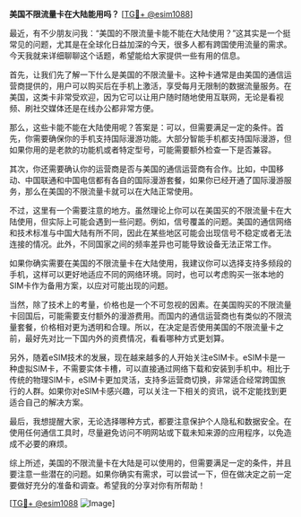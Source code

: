 **美国不限流量卡在大陆能用吗？** [[TG💪+ @esim1088](https://t.me/s/esim1088)]

最近，有不少朋友问我：“美国的不限流量卡能不能在大陆使用？”这其实是一个挺常见的问题，尤其是在全球化日益加深的今天，很多人都有跨国使用流量的需求。今天我就来详细聊聊这个话题，希望能给大家提供一些有用的信息。

首先，让我们先了解一下什么是美国的不限流量卡。这种卡通常是由美国的通信运营商提供的，用户可以购买后在手机上激活，享受每月无限制的数据流量服务。在美国，这类卡非常受欢迎，因为它可以让用户随时随地使用互联网，无论是看视频、刷社交媒体还是在线办公都非常方便。

那么，这些卡能不能在大陆使用呢？答案是：可以，但需要满足一定的条件。首先，你需要确保你的手机支持国际漫游功能。大部分智能手机都支持国际漫游，但如果你用的是老款的功能机或者特定型号，可能需要额外检查一下是否兼容。

其次，你还需要确认你的运营商是否与美国的通信运营商有合作。比如，中国移动、中国联通和中国电信都有各自的国际漫游套餐，如果你已经开通了国际漫游服务，那么在美国的不限流量卡就可以在大陆正常使用。

不过，这里有一个需要注意的地方。虽然理论上你可以在美国买的不限流量卡在大陆使用，但实际上可能会遇到一些问题。例如，信号覆盖的问题。美国的通信网络和技术标准与中国大陆有所不同，因此在某些地区可能会出现信号不稳定或者无法连接的情况。此外，不同国家之间的频率差异也可能导致设备无法正常工作。

如果你确实需要在美国的不限流量卡在大陆使用，我建议你可以选择支持多频段的手机，这样可以更好地适应不同的网络环境。同时，也可以考虑购买一张本地的SIM卡作为备用方案，以应对可能出现的问题。

当然，除了技术上的考量，价格也是一个不可忽视的因素。在美国购买的不限流量卡回国后，可能需要支付额外的漫游费用。而国内的通信运营商也有类似的不限流量套餐，价格相对更为透明和合理。所以，在决定是否使用美国的不限流量卡之前，最好先对比一下国内外的资费情况，看看哪种方式更划算。

另外，随着eSIM技术的发展，现在越来越多的人开始关注eSIM卡。eSIM卡是一种虚拟SIM卡，不需要实体卡槽，可以直接通过网络下载和安装到手机中。相比于传统的物理SIM卡，eSIM卡更加灵活，支持多运营商切换，非常适合经常跨国旅行的人群。如果你对eSIM卡感兴趣，可以关注一下相关的资讯，说不定能找到更适合自己的解决方案。

最后，我想提醒大家，无论选择哪种方式，都要注意保护个人隐私和数据安全。在使用任何通信工具时，尽量避免访问不明网站或下载未知来源的应用程序，以免造成不必要的麻烦。

综上所述，美国的不限流量卡在大陆是可以使用的，但需要满足一定的条件，并且要注意一些潜在的问题。如果你确实有需求，可以尝试一下，但在做决定之前一定要做好充分的准备和调查。希望我的分享对你有所帮助！

[[TG💪+ @esim1088](https://t.me/s/esim1088) ![Image](https://i.postimg.cc/4NQfJmqS/Snipaste-2025-05-13-00-14-12.png)]